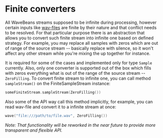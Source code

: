 Finite converters
=========

<!-- START doctoc generated TOC please keep comment here to allow auto update -->
<!-- DON'T EDIT THIS SECTION, INSTEAD RE-RUN doctoc TO UPDATE -->
<!-- END doctoc generated TOC please keep comment here to allow auto update -->

All WaveBeans streams supposed to be infinite during processing, however certain inputs like [wav-files](wav-file.md) are finite by their nature and that conflict needs to be resolved. For that particular purpose there is an abstraction that allows you to convert such finite stream into infinite one based on defined strategy. For example, you may replace all samples with zeros which are out of range of the source stream -- basically replace with silence, so it won't affect any other stream while you're mixing the up together for instance.

It is required for some of the cases and implemented only for type `Sample` currently. Also, only one converter is supported out of the box which fills with zeros everything what is out of the range of the source stream -- `ZeroFilling`. To convert finite stream to infinite one, you can call method `sampleStream()` on the FiniteSampleStream instance:

```kotlin
someFiniteStream.sampleStream(ZeroFilling())
```

Also some of the API way call this method implicitly, for example, you can read wav-file and convert it to a infinite stream at once:

```kotlin
wave("file:///path/to/file.wav", ZeroFilling())
```

*Note: That functionality will be reworked in the near future to provide more transparent and flexible API.*